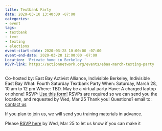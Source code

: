```yaml
---
title: Textbank Party
date: 2020-03-10 13:40:00 -07:00
categories:
- event
tags:
- textbank
- text
- texting
- elections
event-start-date: 2020-03-28 10:00:00 -07:00
event-end-date: 2020-03-28 12:00:00 -07:00
Location: 'Private home in Berkeley '
RSVP-link: https://actionnetwork.org/events/ebaa-march-texting-party
---
```


Co-hosted by: East Bay Activist Alliance, Indivisible Berkeley, Indivisible East Bay
What: Fourth Saturday Textbank Party 
When: Saturday, March 28, 10 am to 12 pm
Where: TBD. May be a virtual party
Have: A charged laptop or phone!
RSVP: [Use this form!]([https://actionnetwork.org/events/march-texting-party](https://actionnetwork.org/events/march-texting-party)) RSVPs are required so we can send you the location, and requested by Wed, Mar 25
Thank you!
Questions? email to: [contact us](mailto:ebaatexting@gmail.com) 

If you plan to join us, we will send you training materials in advance.

Please [RSVP here](https://actionnetwork.org/events/march-texting-party) by Wed, Mar 25 to let us know if you can make it

